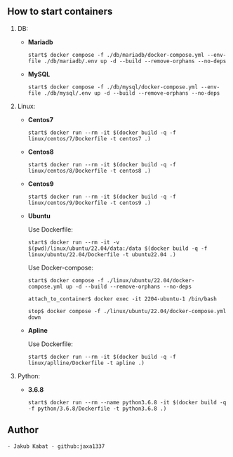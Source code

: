 ## How to start containers

1. DB:
    - __Mariadb__
        ```shell
        start$ docker compose -f ./db/mariadb/docker-compose.yml --env-file ./db/mariadb/.env up -d --build --remove-orphans --no-deps
        ```
    - __MySQL__
        ```shell
        start$ docker compose -f ./db/mysql/docker-compose.yml --env-file ./db/mysql/.env up -d --build --remove-orphans --no-deps
        ```

2. Linux:
    - __Centos7__
        ```shell
        start$ docker run --rm -it $(docker build -q -f linux/centos/7/Dockerfile -t centos7 .)
        ```
    - __Centos8__
        ```shell
        start$ docker run --rm -it $(docker build -q -f linux/centos/8/Dockerfile -t centos8 .)
        ```
    - __Centos9__
        ```shell
        start$ docker run --rm -it $(docker build -q -f linux/centos/9/Dockerfile -t centos9 .)
        ```
    - __Ubuntu__
        
        Use Dockerfile: 
        ```shell
        start$ docker run --rm -it -v $(pwd)/linux/ubuntu/22.04/data:/data $(docker build -q -f linux/ubuntu/22.04/Dockerfile -t ubuntu22.04 .)
        ```

        Use Docker-compose:  
        ```shell  
        start$ docker compose -f ./linux/ubuntu/22.04/docker-compose.yml up -d --build --remove-orphans --no-deps

        attach_to_container$ docker exec -it 2204-ubuntu-1 /bin/bash

        stop$ docker compose -f ./linux/ubuntu/22.04/docker-compose.yml down
        ```
    - __Apline__

        Use Dockerfile:
        ```shell
        start$ docker run --rm -it $(docker build -q -f linux/aplline/Dockerfile -t apline .)
        ```

3. Python:
    - __3.6.8__

        ```shell
        start$ docker run --rm --name python3.6.8 -it $(docker build -q -f python/3.6.8/Dockerfile -t python3.6.8 .)
        ```

## Author

    - Jakub Kabat - github:jaxa1337
